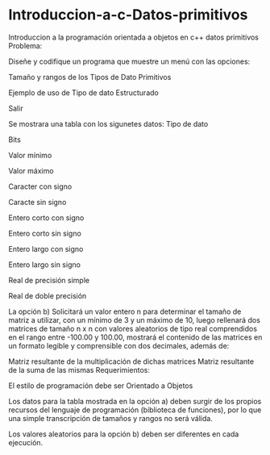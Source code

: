 # Introduccion-a-c-Datos-primitivos
Introduccion a la programación orientada a objetos en c++ datos primitivos
Problema:

Diseñe y codifique un programa que muestre un menú con las opciones:

Tamaño y rangos de los Tipos de Dato Primitivos

Ejemplo de uso de Tipo de dato Estructurado

Salir


Se mostrara una tabla con los sigunetes datos:
Tipo de dato

Bits

Valor mínimo

Valor máximo

Caracter con signo

Caracte sin signo

Entero corto con signo

Entero corto sin signo

Entero largo con signo

Entero largo sin signo

Real de precisión simple

Real de doble precisión

La opción 
b) Solicitará un valor entero n para determinar el tamaño de matriz a utilizar, con un mínimo de 3 y un máximo de 10,
luego rellenará dos matrices de tamaño n x n con valores aleatorios de tipo real comprendidos en el rango entre -100.00
y 100.00, mostrará el contenido de las matrices en un formato legible y comprensible con dos decimales, además de:

Matriz resultante de la multiplicación de dichas matrices
Matriz resultante de la suma de las mismas
Requerimientos:

El estilo de programación debe ser Orientado a Objetos

Los datos para la tabla mostrada en la opción 
a) deben surgir de los propios recursos del lenguaje de programación (biblioteca de funciones),
por lo que una simple transcripción de tamaños y rangos no será válida.

Los valores aleatorios para la opción 
b) deben ser diferentes en cada ejecución.
